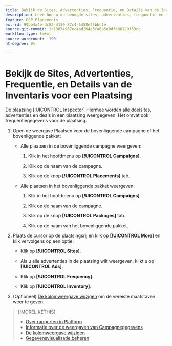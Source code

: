 ```yaml
---
title: Bekijk de Sites, Advertenties, Frequentie, en Details van de Inventaris voor een Plaatsing
description: Leer hoe u de beoogde sites, advertenties, frequentie en inventarisgegevens voor een plaatsing bekijkt.
feature: DSP Placements
exl-id: 99bb4a4e-dc52-4130-87c4-5458e25bbc1e
source-git-commit: 1c13874967ec4ad264e5fa6a5e0dfeb6120f53cc
workflow-type: tm+mt
source-wordcount: '190'
ht-degree: 0%

---
```


# Bekijk de Sites, Advertenties, Frequentie, en Details van de Inventaris voor een Plaatsing

De plaatsing [!UICONTROL Inspector] Hiermee worden alle doelsites, advertenties en deals in een plaatsing weergegeven. Het omvat ook frequentiegegevens voor de plaatsing.

1. Open de weergave Plaatsen voor de bovenliggende campagne of het bovenliggende pakket:

   * Alle plaatsen in de bovenliggende campagne weergeven:

      1. Klik in het hoofdmenu op **[!UICONTROL Campaigns]**.

      1. Klik op de naam van de campagne.

      1. Klik op de knop **[!UICONTROL Placements]** tab.
   * Alle plaatsen in het bovenliggende pakket weergeven:

      1. Klik in het hoofdmenu op **[!UICONTROL Campaigns]**.

      1. Klik op de naam van de campagne.

      1. Klik op de knop **[!UICONTROL Packages]** tab.

      1. Klik op de naam van het bovenliggende pakket.


1. Plaats de cursor op de plaatsingsrij en klik op **[!UICONTROL More]** en klik vervolgens op een optie:

   * Klik op **[!UICONTROL Sites]**.

   * Als u alle advertenties in de plaatsing wilt weergeven, klikt u op **[!UICONTROL Ads]**.

   * Klik op **[!UICONTROL Frequency]**.

   * Klik op **[!UICONTROL Inventory]**.

1. (Optioneel) [De kolomweergave wijzigen](column-view-change.md) om de vereiste maatstaven weer te geven.

>[!MORELIKETHIS]
>
>* [Over rapporten in Platform](campaign-reports-about.md)
>* [Informatie over de weergaven van Campagnegegevens](campaign-data-views-about.md)
>* [De kolomweergave wijzigen](column-view-change.md)
>* [Gegevensvisualisatie beheren](campaign-data-visualization-manage.md)

